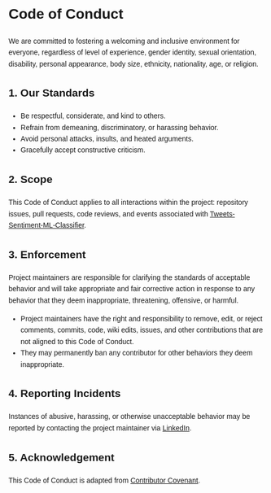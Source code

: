 <!DOCTYPE html>
<html lang="en">
<head>
  <meta charset="UTF-8">
</head>
<body style="font-family: Arial, sans-serif; line-height:1.6;">

<h1>Code of Conduct</h1>

<p>
We are committed to fostering a welcoming and inclusive environment for everyone, 
regardless of level of experience, gender identity, sexual orientation, disability, 
personal appearance, body size, ethnicity, nationality, age, or religion.
</p>

<h2>1. Our Standards</h2>
<ul>
  <li>Be respectful, considerate, and kind to others.</li>
  <li>Refrain from demeaning, discriminatory, or harassing behavior.</li>
  <li>Avoid personal attacks, insults, and heated arguments.</li>
  <li>Gracefully accept constructive criticism.</li>
</ul>

<h2>2. Scope</h2>
<p>
This Code of Conduct applies to all interactions within the project: 
repository issues, pull requests, code reviews, and events associated with 
<a href="README.html" target="_blank">Tweets-Sentiment-ML-Classifier</a>.
</p>

<h2>3. Enforcement</h2>
<p>
Project maintainers are responsible for clarifying the standards of acceptable behavior 
and will take appropriate and fair corrective action in response to any behavior 
that they deem inappropriate, threatening, offensive, or harmful.
</p>
<ul>
  <li>Project maintainers have the right and responsibility to remove, edit, or reject
      comments, commits, code, wiki edits, issues, and other contributions 
      that are not aligned to this Code of Conduct.
  </li>
  <li>They may permanently ban any contributor for other behaviors they deem inappropriate.</li>
</ul>

<h2>4. Reporting Incidents</h2>
<p>
Instances of abusive, harassing, or otherwise unacceptable behavior may be reported by 
contacting the project maintainer via 
<a href="https://www.linkedin.com/in/danilo-viteri-moreno/" target="_blank">LinkedIn</a>.
</p>

<h2>5. Acknowledgement</h2>
<p>
This Code of Conduct is adapted from 
<a href="https://www.contributor-covenant.org" target="_blank">Contributor Covenant</a>.
</p>

</body>
</html>

